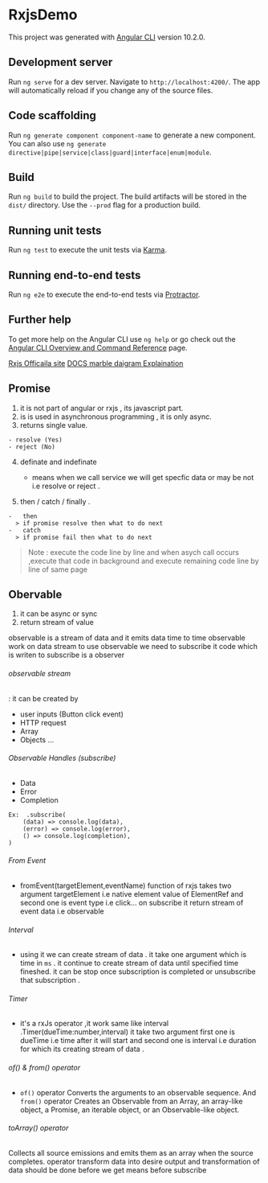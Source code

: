 # RxjsDemo

This project was generated with [Angular CLI](https://github.com/angular/angular-cli) version 10.2.0.

## Development server

Run `ng serve` for a dev server. Navigate to `http://localhost:4200/`. The app will automatically reload if you change any of the source files.

## Code scaffolding

Run `ng generate component component-name` to generate a new component. You can also use `ng generate directive|pipe|service|class|guard|interface|enum|module`.

## Build

Run `ng build` to build the project. The build artifacts will be stored in the `dist/` directory. Use the `--prod` flag for a production build.

## Running unit tests

Run `ng test` to execute the unit tests via [Karma](https://karma-runner.github.io).

## Running end-to-end tests

Run `ng e2e` to execute the end-to-end tests via [Protractor](http://www.protractortest.org/).

## Further help

To get more help on the Angular CLI use `ng help` or go check out the [Angular CLI Overview and Command Reference](https://angular.io/cli) page.

[Rxjs Officaila site](https://www.learnrxjs.io/)
[DOCS ](https://rxjs.dev/api/index/)
[marble daigram Explaination](https://rxmarbles.com/)

## Promise

  1. it is not part of angular or rxjs , its javascript part.
  2. is is used in asynchronous programming , it is only async.
  3. returns single value.

    - resolve (Yes)
    - reject (No)

  4. definate and indefinate 
        - means when we call service we will get specfic data or may be not i.e resolve or reject .

  5. then / catch / finally .

    -   then 
      > if promise resolve then what to do next 
    -   catch 
      > if promise fail then what to do next 


> Note : execute the code line by line and when asych call occurs ,execute that code in background and execute remaining code line by line of  same page 	



## Obervable 

1. it can be async or sync
2. return stream of value  

observable is a stream of data and it emits data time to time
observable work on data stream
to use observable we need to subscribe it 
code which is writen to subscribe is a observer 

###### observable stream

: it can be created by 
-   user inputs (Button click event)
-    HTTP request 
-    Array 
-    Objects ...

###### Observable Handles (subscribe)
-   Data
-   Error 
-   Completion

```
Ex:  .subscribe(
    (data) => console.log(data),
    (error) => console.log(error),
    () => console.log(completion),
)

```

###### From Event 
-   fromEvent(targetElement,eventName) function of rxjs takes two argument targetElement i.e native element value of ElementRef and second one is event type i.e click...
on subscribe it return stream of event data i.e observable 

###### Interval 
-  using it we can create stream of data . it take one argument which is time in `ms` . it continue to create stream of data until specified time fineshed. it can be stop once subscription is completed or unsubscribe that subscription .

###### Timer
-   it's a rxJs operator ,it work same like interval .Timer(dueTime:number,interval) it take two argument first one is dueTime i.e time after it will start and second one is interval i.e duration for which its creating stream of data .


###### of() & from()  operator
- `of()` operator Converts the arguments to an observable sequence. And `from()` operator Creates an Observable from an Array, an array-like object, a Promise, an iterable object, or an Observable-like object.

###### toArray()  operator
Collects all source emissions and emits them as an array when the source completes.
operator transform data into desire output and transformation of data should be done before we get means before subscribe 




























